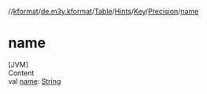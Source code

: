 //[kformat](../../../../../index.md)/[de.m3y.kformat](../../../../index.md)/[Table](../../../index.md)/[Hints](../../index.md)/[Key](../index.md)/[Precision](index.md)/[name](name.md)



# name  
[JVM]  
Content  
val [name](name.md): [String](https://kotlinlang.org/api/latest/jvm/stdlib/kotlin/-string/index.html)  



